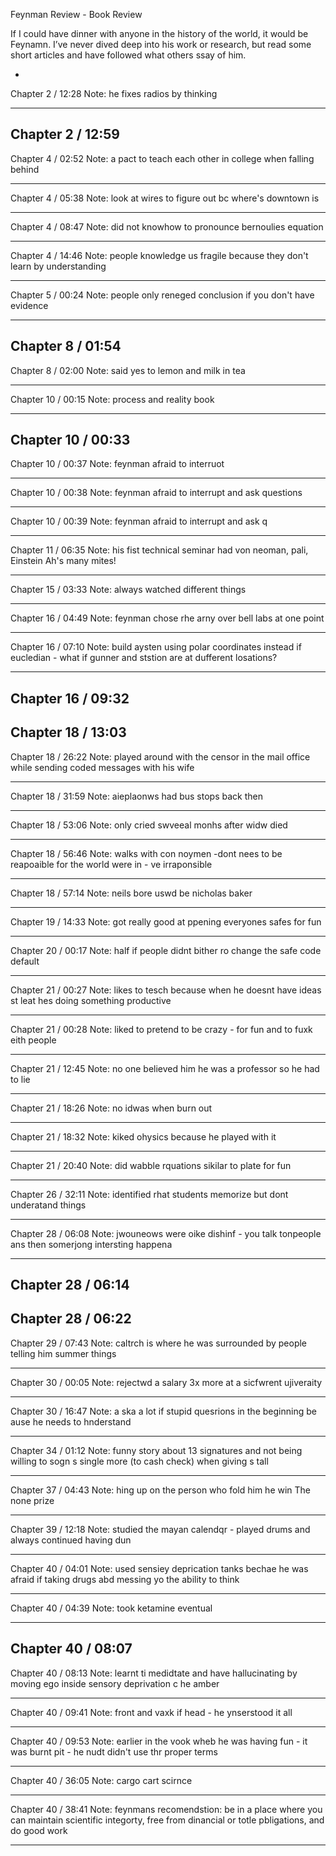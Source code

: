 Feynman Review - Book Review

If I could have dinner with anyone in the history of the world, it would be Feynamn. I’ve never dived deep into his work or research, but read some short articles and have followed what others ssay of him.

-

Chapter 2 / 12:28
Note: he fixes radios by thinking

---

## Chapter 2 / 12:59

Chapter 4 / 02:52
Note: a pact to teach each other in college when falling behind

---

Chapter 4 / 05:38
Note: look at wires to figure out bc where's downtown is

---

Chapter 4 / 08:47
Note: did not knowhow to pronounce bernoulies equation

---

Chapter 4 / 14:46
Note: people knowledge us fragile because they don't learn by understanding

---

Chapter 5 / 00:24
Note: people only reneged conclusion if you don't have evidence

---

## Chapter 8 / 01:54

Chapter 8 / 02:00
Note: said yes to lemon and milk in tea

---

Chapter 10 / 00:15
Note: process and reality book

---

## Chapter 10 / 00:33

Chapter 10 / 00:37
Note: feynman afraid to interruot

---

Chapter 10 / 00:38
Note: feynman afraid to interrupt and ask questions

---

Chapter 10 / 00:39
Note: feynman afraid to interrupt and ask q

---

Chapter 11 / 06:35
Note: his fist technical seminar had von neoman, pali, Einstein Ah's many mites!

---

Chapter 15 / 03:33
Note: always watched different things

---

Chapter 16 / 04:49
Note: feynman chose rhe arny over bell labs at one point

---

Chapter 16 / 07:10
Note: build aysten using polar coordinates instead if eucledian - what if gunner and ststion are at dufferent losations?

---

## Chapter 16 / 09:32

## Chapter 18 / 13:03

Chapter 18 / 26:22
Note: played around with the censor in the mail office while sending coded messages with his wife

---

Chapter 18 / 31:59
Note: aieplaonws had bus stops back then

---

Chapter 18 / 53:06
Note: only cried swveeal monhs after widw died

---

Chapter 18 / 56:46
Note: walks with con noymen -dont nees to be reapoaible for the world were in - ve irraponsible

---

Chapter 18 / 57:14
Note: neils bore uswd be nicholas baker

---

Chapter 19 / 14:33
Note: got really good at ppening everyones safes for fun

---

Chapter 20 / 00:17
Note: half if people didnt bither ro change the safe code default

---

Chapter 21 / 00:27
Note: likes to tesch because when he doesnt have ideas st leat hes doing something productive

---

Chapter 21 / 00:28
Note: liked to pretend to be crazy - for fun and to fuxk eith people

---

Chapter 21 / 12:45
Note: no one believed him he was a professor so he had to lie

---

Chapter 21 / 18:26
Note: no idwas when burn out

---

Chapter 21 / 18:32
Note: kiked ohysics because he played with it

---

Chapter 21 / 20:40
Note: did wabble rquations sikilar to plate for fun

---

Chapter 26 / 32:11
Note: identified rhat students memorize but dont underatand things

---

Chapter 28 / 06:08
Note: jwouneows were oike dishinf - you talk tonpeople ans then somerjong intersting happena

---

## Chapter 28 / 06:14

## Chapter 28 / 06:22

Chapter 29 / 07:43
Note: caltrch is where he was surrounded by people telling him summer things

---

Chapter 30 / 00:05
Note: rejectwd a salary 3x more at a sicfwrent ujiveraity

---

Chapter 30 / 16:47
Note: a ska a lot if stupid quesrions in the beginning be ause he needs to hnderstand

---

Chapter 34 / 01:12
Note: funny story about 13 signatures and not being willing to sogn s single more (to cash check) when giving s tall

---

Chapter 37 / 04:43
Note: hing up on the person who fold him he win The none prize

---

Chapter 39 / 12:18
Note: studied the mayan calendqr - played drums and always continued having dun

---

Chapter 40 / 04:01
Note: used sensiey deprication tanks bechae he was afraid if taking drugs abd messing yo the ability to think

---

Chapter 40 / 04:39
Note: took ketamine eventual

---

## Chapter 40 / 08:07

Chapter 40 / 08:13
Note: learnt ti medidtate and have hallucinating by moving ego inside sensory deprivation c he amber

---

Chapter 40 / 09:41
Note: front and vaxk if head - he ynserstood it all

---

Chapter 40 / 09:53
Note: earlier in the vook wheb he was having fun - it was burnt pit - he nudt didn't use thr proper terms

---

Chapter 40 / 36:05
Note: cargo cart scirnce

---

Chapter 40 / 38:41
Note: feynmans recomendstion: be in a place where you can maintain scientific integorty, free from dinancial or totle pbligations, and do good work

---
